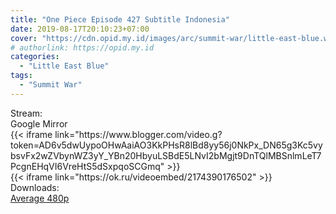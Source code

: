 ```yaml
---
title: "One Piece Episode 427 Subtitle Indonesia"
date: 2019-08-17T20:10:23+07:00
cover: "https://cdn.opid.my.id/images/arc/summit-war/little-east-blue.webp" # Optional, cover
# authorlink: https://opid.my.id
categories:
  - "Little East Blue"
tags:
  - "Summit War"
---
```

<div class="ui menu violet borderless inverted">
  <div class="header item active">
        Stream:
    </div>
  <a class="active item" data-tab="google">
    <i class="google drive icon"></i> Google
  </a>
  <a class="item nounderline" data-tab="mirror">
    <i class="odnoklassniki icon"></i> Mirror
  </a>
</div>
<div class="ui bottom attached tab segment active" style="border:0 !important;" data-tab="google">
{{< iframe link="https://www.blogger.com/video.g?token=AD6v5dwUypoOHwAaiAO3KkPHsR8lBd8yy56j0NkPx_DN65g3Kc5vybsvFx2wZVbynWZ3yY_YBn20HbyuLSBdE5LNvI2bMgjt9DnTQlMBSnlmLeT7PcgnEHqVI6VreHtS5dSxpqoSCGmq" >}}
</div>
<div class="ui bottom attached tab segment" style="border:0 !important;" data-tab="mirror">
{{< iframe link="https://ok.ru/videoembed/2174390176502" >}}
</div>
<div class="ui menu violet borderless inverted">
  <div class="header item active">
        Downloads:
    </div>
  <a class="item nounderline" href="https://ouo.io/O0R6WyZ" target="_blank" rel="dofollow"><i class="google drive icon"></i>
    Average 480p</a>
</div>